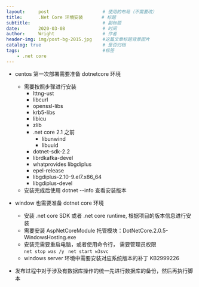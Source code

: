 ```yaml
---
layout:     post                    # 使用的布局（不需要改）
title:      .Net Core 环境安装       # 标题 
subtitle:                           # 副标题
date:       2020-03-08              # 时间
author:     Wright                  # 作者
header-img: img/post-bg-2015.jpg    #这篇文章标题背景图片
catalog: true                       # 是否归档
tags:                               #标签
    - .net core
---
```


* centos 第一次部署需要准备 dotnetcore 环境
	* 需要按照步骤进行安装
		* lttng-ust
		* libcurl
		* openssl-libs
		* krb5-libs
		* libicu
		* zlib
		* .net core 2.1 之前
			* libunwind
			* libuuid
		* dotnet-sdk-2.2
		* librdkafka-devel
		* whatprovides libgdiplus
		* epel-release
		* libgdiplus-2.10-9.el7.x86_64
		* libgdiplus-devel
	* 安装完成后使用 dotnet --info 查看安装版本

* window 也需要准备 dotnet core 环境
	* 安装 .net core SDK 或者 .net core runtime, 根据项目的版本信息进行安装
	* 需要安装 AspNetCoreModule 托管模块：DotNetCore.2.0.5-WindowsHosting.exe
	* 安装完需要重启电脑，或者使用命令行， 需要管理员权限  
	`net stop was /y `
	`net start w3svc`
	* windows server 环境中需要安装对应系统版本的补丁 KB2999226

* 发布过程中对于涉及有数据库操作的统一先进行数据库的备份，然后再执行脚本
